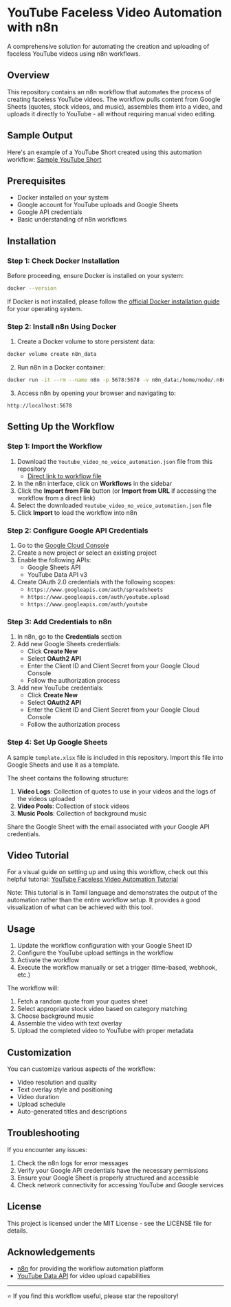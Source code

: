 # YouTube Faceless Video Automation with n8n

A comprehensive solution for automating the creation and uploading of faceless YouTube videos using n8n workflows.

## Overview

This repository contains an n8n workflow that automates the process of creating faceless YouTube videos. The workflow pulls content from Google Sheets (quotes, stock videos, and music), assembles them into a video, and uploads it directly to YouTube - all without requiring manual video editing.

## Sample Output

Here's an example of a YouTube Short created using this automation workflow:
[Sample YouTube Short](https://youtube.com/shorts/heMdsQjCbno?si=6MbAG9cXTiBsDHs0)

## Prerequisites

- Docker installed on your system
- Google account for YouTube uploads and Google Sheets
- Google API credentials
- Basic understanding of n8n workflows

## Installation

### Step 1: Check Docker Installation

Before proceeding, ensure Docker is installed on your system:

```bash
docker --version
```

If Docker is not installed, please follow the [official Docker installation guide](https://docs.docker.com/get-docker/) for your operating system.

### Step 2: Install n8n Using Docker

1. Create a Docker volume to store persistent data:

```bash
docker volume create n8n_data
```

2. Run n8n in a Docker container:

```bash
docker run -it --rm --name n8n -p 5678:5678 -v n8n_data:/home/node/.n8n docker.n8n.io/n8nio/n8n
```

3. Access n8n by opening your browser and navigating to:
```
http://localhost:5678
```

## Setting Up the Workflow

### Step 1: Import the Workflow

1. Download the `Youtube_video_no_voice_automation.json` file from this repository
   - [Direct link to workflow file](./Youtube_video_no_voice_automation.json)
2. In the n8n interface, click on **Workflows** in the sidebar
3. Click the **Import from File** button (or **Import from URL** if accessing the workflow from a direct link)
4. Select the downloaded `Youtube_video_no_voice_automation.json` file
5. Click **Import** to load the workflow into n8n

### Step 2: Configure Google API Credentials

1. Go to the [Google Cloud Console](https://console.cloud.google.com/)
2. Create a new project or select an existing project
3. Enable the following APIs:
   - Google Sheets API
   - YouTube Data API v3
4. Create OAuth 2.0 credentials with the following scopes:
   - `https://www.googleapis.com/auth/spreadsheets`
   - `https://www.googleapis.com/auth/youtube.upload`
   - `https://www.googleapis.com/auth/youtube`

### Step 3: Add Credentials to n8n

1. In n8n, go to the **Credentials** section
2. Add new Google Sheets credentials:
   - Click **Create New**
   - Select **OAuth2 API**
   - Enter the Client ID and Client Secret from your Google Cloud Console
   - Follow the authorization process
3. Add new YouTube credentials:
   - Click **Create New**
   - Select **OAuth2 API**
   - Enter the Client ID and Client Secret from your Google Cloud Console
   - Follow the authorization process

### Step 4: Set Up Google Sheets

A sample `template.xlsx` file is included in this repository. Import this file into Google Sheets and use it as a template.

The sheet contains the following structure:

1. **Video Logs**: Collection of quotes to use in your videos and the logs of the videos uploaded
2. **Video Pools**: Collection of stock videos
3. **Music Pools**: Collection of background music

Share the Google Sheet with the email associated with your Google API credentials.

## Video Tutorial

For a visual guide on setting up and using this workflow, check out this helpful tutorial:
[YouTube Faceless Video Automation Tutorial](https://www.youtube.com/watch?v=9ZGa7sw9ZYA&t=25s)

Note: This tutorial is in Tamil language and demonstrates the output of the automation rather than the entire workflow setup. It provides a good visualization of what can be achieved with this tool.

## Usage

1. Update the workflow configuration with your Google Sheet ID
2. Configure the YouTube upload settings in the workflow
3. Activate the workflow
4. Execute the workflow manually or set a trigger (time-based, webhook, etc.)

The workflow will:
1. Fetch a random quote from your quotes sheet
2. Select appropriate stock video based on category matching
3. Choose background music
4. Assemble the video with text overlay
5. Upload the completed video to YouTube with proper metadata

## Customization

You can customize various aspects of the workflow:
- Video resolution and quality
- Text overlay style and positioning
- Video duration
- Upload schedule
- Auto-generated titles and descriptions

## Troubleshooting

If you encounter any issues:

1. Check the n8n logs for error messages
2. Verify your Google API credentials have the necessary permissions
3. Ensure your Google Sheet is properly structured and accessible
4. Check network connectivity for accessing YouTube and Google services

## License

This project is licensed under the MIT License - see the LICENSE file for details.

## Acknowledgements

- [n8n](https://n8n.io/) for providing the workflow automation platform
- [YouTube Data API](https://developers.google.com/youtube/v3) for video upload capabilities

---

⭐ If you find this workflow useful, please star the repository!